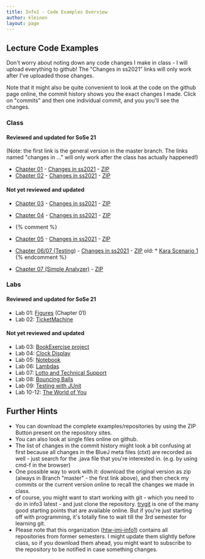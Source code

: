 ```yaml
---
title: Info1 - Code Examples Overview
author: kleinen
layout: page
---
```


## Lecture Code Examples

Don't worry about noting down any code changes I make in class - I will upload everything to github!
The "Changes in ss2021" links will only work after I've uploaded those changes.

Note that it might also be quite convenient to look at the code on the github page online,
the commit history shows you the exact changes I made. Click on "commits" and then one
individual commit, and you you'll see the changes.

### Class

#### Reviewed and updated for SoSe 21

(Note: the first link is the general version in the master branch. The links named "changes in ..." will only work after the class has actually happened!)

* [Chapter 01](https://github.com/htw-imi-info1/chapter01) - [Changes in ss2021](https://github.com/htw-imi-info1/chapter01/tree/ss2021) - [ZIP](https://github.com/htw-imi-info1/chapter01/archive/ss2021.zip)
* [Chapter 02](https://github.com/htw-imi-info1/chapter02) - [Changes in ss2021](https://github.com/htw-imi-info1/chapter02/tree/ss2021) - [ZIP](https://github.com/htw-imi-info1/chapter02/archive/ss2021.zip)

#### Not yet reviewed and updated
* [Chapter 03](https://github.com/htw-imi-info1/chapter03) - [Changes in ss2021](https://github.com/htw-imi-info1/chapter03/tree/ss2021) - [ZIP](https://github.com/htw-imi-info1/chapter03/archive/ss2021.zip)
* [Chapter 04](https://github.com/htw-imi-info1/chapter04) - [Changes in ss2021](https://github.com/htw-imi-info1/chapter04/tree/ss2021) - [ZIP](https://github.com/htw-imi-info1/chapter04/archive/ss2021.zip)

* {% comment %}
* [Chapter 05](https://github.com/htw-imi-info1/chapter05) - [Changes in ss2021](https://github.com/htw-imi-info1/chapter05/tree/ss2021) - [ZIP](https://github.com/htw-imi-info1/chapter05/archive/ss2021.zip)

* [Chapter 06/07 (Testing)](https://github.com/htw-imi-info1/chapter07_testing) - [Changes in ss2021](https://github.com/htw-imi-info1/chapter07_testing/tree/ss2021) - [ZIP](https://github.com/htw-imi-info1/chapter07_testing/archive/ss2021.zip)
old: * [Kara Scenario 1](https://github.com/htw-imi-info1/kara-scenario1)
{% endcomment %}

* [Chapter 07 (Simple Analyzer)](https://github.com/htw-imi-info1/chapter_07_simpleAnalyzer) - [ZIP](https://github.com/htw-imi-info1/chapter_07_simpleAnalyzer/archive/ss2021.zip)

### Labs
#### Reviewed and updated for SoSe 21
* Lab 01: [Figures](https://github.com/htw-imi-info1/exercise01) (Chapter 01)
* Lab 02: [TicketMachine](https://github.com/htw-imi-info1/exercise02)
#### Not yet reviewed and updated
* Lab 03: [BookExercise project](https://github.com/htw-imi-info1/exercise03)
* Lab 04: [Clock Display](https://github.com/htw-imi-info1/exercise04)
* Lab 05: [Notebook](https://github.com/htw-imi-info1/exercise05)
* Lab 06: [Lambdas](https://github.com/htw-imi-info1/exercise06)
* Lab 07: [Lotto and Technical Support](https://github.com/htw-imi-info1/exercise07)
* Lab 08: [Bouncing Balls](https://github.com/htw-imi-info1/exercise08)
* Lab 09: [Testing with JUnit](https://github.com/htw-imi-info1/chapter09_testing)
* Lab 10-12: [The World of You](https://github.com/htw-imi-info1/exercise10)


## Further Hints
* You can download the complete examples/repositories by using the ZIP Button present on the repository sites.
* You can also look at single files online on github.
* The list of changes in the commit history might look a bit confusing at first because all changes in the BlueJ meta files (ctxt) are recorded as well - just search for the .java file that you're interested in. (e.g. by using cmd-f in the browser)
* One possible way to work with it: download the original version as zip (always in Branch "master" - the first link above), and then check my commits or the current version online to recall the changes we made in class.
* of course, you might want to start working with git - which you need to do in info3 latest - and just clone the repository. [trygit](https://try.github.io/levels/1/challenges/1) is one of the many good starting points that are available online.
But if you're just starting off with programming, it's totally fine to wait till the 3rd semester for learning git.
* Please note that this organization ([htw-imi-info1](https://github.com/htw-imi-info1)) contains all repositories from former semesters. I might update them slightly before class, so if you download them ahead, you might want to subscribe to the repository to be notified in case something changes.

